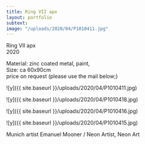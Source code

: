 ```yaml
---
title: Ring VII apx
layout: portfolio
subtext: 
image: "/uploads/2020/04/P1010411.jpg"
---
```

Ring VII apx  
2020

Material: zinc coated metal, paint,  
Size: ca 60x90cm  
price on request (please use the mail below;)

![y]({{ site.baseurl }}/uploads/2020/04/P1010411.jpg)

![y]({{ site.baseurl }}/uploads/2020/04/P1010418.jpg)

![y]({{ site.baseurl }}/uploads/2020/04/P1010416.jpg)

![y]({{ site.baseurl }}/uploads/2020/04/P1010415.jpg)

Munich artist Emanuel Mooner / Neon Artist, Neon Art